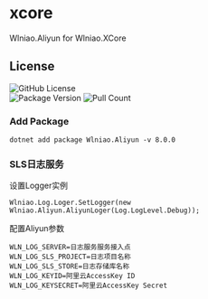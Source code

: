 # xcore
Wlniao.Aliyun for Wlniao.XCore

## License
![GitHub License](https://img.shields.io/github/license/wlniao/xcore)  
![Package Version](https://img.shields.io/nuget/v/Wlniao.Aliyun) 
![Pull Count](https://img.shields.io/nuget/dt/Wlniao.Aliyun) 

### Add Package
```
dotnet add package Wlniao.Aliyun -v 8.0.0
```

### SLS日志服务
设置Logger实例
```
Wlniao.Log.Loger.SetLogger(new Wlniao.Aliyun.AliyunLoger(Log.LogLevel.Debug));
```
配置Aliyun参数
```
WLN_LOG_SERVER=日志服务服务接入点
WLN_LOG_SLS_PROJECT=日志项目名称
WLN_LOG_SLS_STORE=日志存储库名称
WLN_LOG_KEYID=阿里云AccessKey ID
WLN_LOG_KEYSECRET=阿里云AccessKey Secret
```